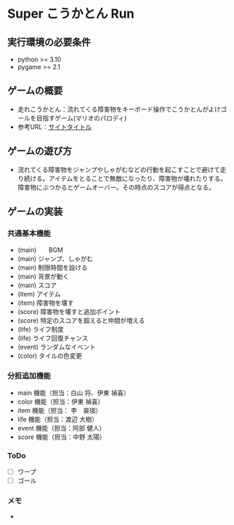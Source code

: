 # Super こうかとん Run

## 実行環境の必要条件
* python >= 3.10
* pygame >= 2.1

## ゲームの概要
* 走れこうかとん：流れてくる障害物をキーボード操作でこうかとんがよけゴールを目指すゲーム(マリオのパロディ)
* 参考URL：[サイトタイトル](https://www.nintendo.com/jp/famicom/software/smb1/index.html)

## ゲームの遊び方
* 流れてくる障害物をジャンプやしゃがむなどの行動を起こすことで避けて走り続ける。アイテムをとることで無敵になったり、障害物が壊れたりする。障害物にぶつかるとゲームオーバー。その時点のスコアが得点となる。


## ゲームの実装
### 共通基本機能
* (main)　　BGM
* (main)    ジャンプ、しゃがむ
* (main)    制限時間を設ける
* (main)    背景が動く
* (main)    スコア
* (item)    アイテム
* (item)    障害物を壊す
* (score)   障害物を壊すと追加ポイント
* (score)   特定のスコアを超えると仲間が増える
* (life)    ライフ制度
* (life)    ライフ回復チャンス
* (event)   ランダムなイベント
* (color)   タイルの色変更


### 分担追加機能
* main 機能（担当：白山 将、伊東 禎喜）
* color            機能（担当：伊東 禎喜）
* item 機能（担当： 李　昊珈）
* life 機能（担当：渡辺 大樹）
* event 機能（担当：阿部 健人）
* score 機能（担当：中野 太陽）

### ToDo
- [ ] ワープ
- [ ] ゴール

### メモ
*